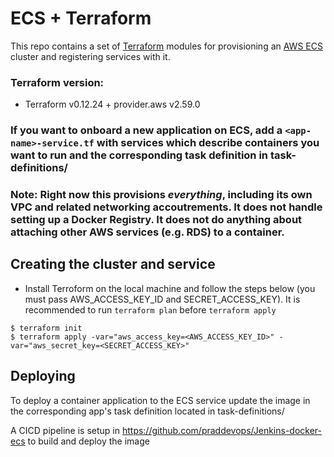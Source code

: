 # ECS + Terraform

This repo contains a set of [Terraform](https://terraform.io/) modules for
provisioning an [AWS ECS](https://aws.amazon.com/ecs/) cluster and registering
services with it.

### Terraform version:
* Terraform v0.12.24 + provider.aws v2.59.0


### If you want to onboard a new application on ECS, add a `<app-name>-service.tf` with services which describe containers you want to run and the corresponding task definition in task-definitions/ 


### Note: Right now this provisions _everything_, including its own VPC and related networking accoutrements. It does not handle setting up a Docker Registry. It does not do anything about attaching other AWS services (e.g. RDS) to a container.

## Creating the cluster and service

* Install Terroform on the local machine and follow the steps below (you must pass AWS_ACCESS_KEY_ID and SECRET_ACCESS_KEY). It is recommended to run `terraform plan` before `terraform apply`
```
$ terraform init
$ terraform apply -var="aws_access_key=<AWS_ACCESS_KEY_ID>" -var="aws_secret_key=<SECRET_ACCESS_KEY>"
```

## Deploying

To deploy a container application to the ECS service update the image in the corresponding app's task definition located in task-definitions/

A CICD pipeline is setup in https://github.com/praddevops/Jenkins-docker-ecs to build and deploy the image
